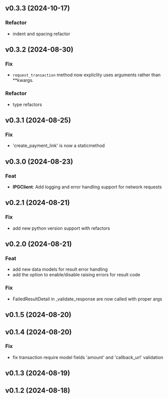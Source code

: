 ## v0.3.3 (2024-10-17)

### Refactor

- indent and spacing refactor

## v0.3.2 (2024-08-30)

### Fix

- `request_transaction` method now expliclity uses arguments rather than **kwargs.

### Refactor

- type refactors

## v0.3.1 (2024-08-25)

### Fix

- 'create_payment_link' is now a staticmethod

## v0.3.0 (2024-08-23)

### Feat

- **IPGClient**: Add logging and error handling support for network requests

## v0.2.1 (2024-08-21)

### Fix

- add new python version support with refactors

## v0.2.0 (2024-08-21)

### Feat

- add new data models for result error handling
- add the option to enable/disable raising errors for result code

### Fix

- FailedResultDetail in _validate_response are now called with proper args

## v0.1.5 (2024-08-20)

## v0.1.4 (2024-08-20)

### Fix

- fix transaction require model fields 'amount' and 'callback_url' validation

## v0.1.3 (2024-08-19)

## v0.1.2 (2024-08-18)
